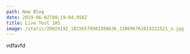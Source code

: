 ```yaml
---
path: New Blog
date: 2019-06-02T00:19:04.956Z
title: Live Test 105
image: /static/20024192_10156579301388636_210696761814322521_o.jpg
---
```

vdfavfd
